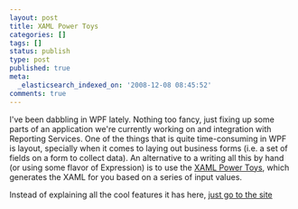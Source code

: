 ```yaml
---
layout: post
title: XAML Power Toys
categories: []
tags: []
status: publish
type: post
published: true
meta:
  _elasticsearch_indexed_on: '2008-12-08 08:45:52'
comments: true
---
```

<p>I've been dabbling in WPF lately. Nothing too fancy, just fixing up some parts of an application we're currently working on and integration with Reporting Services. One of the things that is quite time-consuming in WPF is layout, specially when it comes to laying out business forms (i.e. a set of fields on a form to collect data). An alternative to a writing all this by hand (or using some flavor of Expression) is to use the <a href="http://karlshifflett.wordpress.com/xaml-power-toys/">XAML Power Toys</a>, which generates the XAML for you based on a series of input values. </p>  <p>Instead of explaining all the cool features it has here, <a href="http://karlshifflett.wordpress.com/xaml-power-toys/">just go to the site</a></p>

